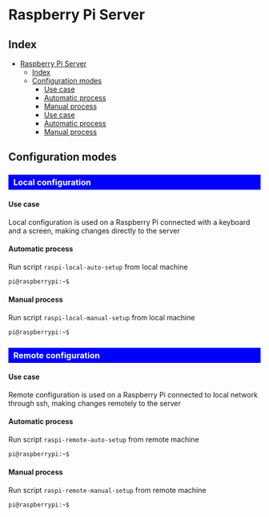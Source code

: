 # Raspberry Pi Server

## Index

- [Raspberry Pi Server](#raspberry-pi-server)
  - [Index](#index)
  - [Configuration modes](#configuration-modes)
      - [Use case](#use-case)
      - [Automatic process](#automatic-process)
      - [Manual process](#manual-process)
      - [Use case](#use-case-1)
      - [Automatic process](#automatic-process-1)
      - [Manual process](#manual-process-1)

## Configuration modes

<h3 style="background-color: blue; color: white; padding: 5px 10px">Local configuration</h3>

#### Use case

Local configuration is used on a Raspberry Pi connected with a keyboard and a screen, making changes directly to the server

#### Automatic process

Run script `raspi-local-auto-setup` from local machine

```sh
pi@raspberrypi:~$
```

#### Manual process

Run script `raspi-local-manual-setup` from local machine

```sh
pi@raspberrypi:~$
```

<h3 style="background-color: blue; color: white; padding: 5px 10px">Remote configuration</h3>

#### Use case

Remote configuration is used on a Raspberry Pi connected to local network through ssh, making changes remotely to the server

#### Automatic process

Run script `raspi-remote-auto-setup` from remote machine

```sh
pi@raspberrypi:~$
```

#### Manual process

Run script `raspi-remote-manual-setup` from remote machine

```sh
pi@raspberrypi:~$
```
